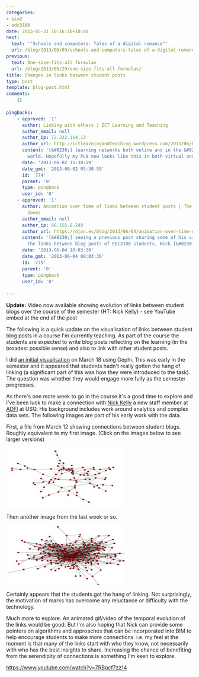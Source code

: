 ```yaml
---
categories:
- bim2
- edc3100
date: 2013-05-31 10:16:10+10:00
next:
  text: '"Schools and computers: Tales of a digital romance"'
  url: /blog/2013/06/03/schools-and-computers-tales-of-a-digital-romance/
previous:
  text: One-size-fits-all formulas
  url: /blog/2013/05/29/one-size-fits-all-formulas/
title: Changes in links between student posts
type: post
template: blog-post.html
comments:
    []
    
pingbacks:
    - approved: '1'
      author: Linking with others | ICT Learning and Teaching
      author_email: null
      author_ip: 72.232.114.13
      author_url: http://ictlearningandteaching.wordpress.com/2013/06/02/linking-with-others/
      content: '[&#8230;] learning networks both online and in the &#8216;real&#8217;
        world. Hopefully my PLN now looks like this in both virtual and traditional [&#8230;]'
      date: '2013-06-02 15:38:59'
      date_gmt: '2013-06-02 05:38:59'
      id: '774'
      parent: '0'
      type: pingback
      user_id: '0'
    - approved: '1'
      author: Animation over time of links between student posts | The Weblog of (a) David
        Jones
      author_email: null
      author_ip: 66.155.8.249
      author_url: https://djon.es/blog/2013/06/04/animation-over-time-of-links-between-student-posts/
      content: '[&#8230;] seeing a previous post sharing some of his visualisations of
        the links between blog posts of EDC3100 students, Nick [&#8230;]'
      date: '2013-06-04 10:03:30'
      date_gmt: '2013-06-04 00:03:30'
      id: '775'
      parent: '0'
      type: pingback
      user_id: '0'
    
---
```

**Update:** Video now available showing evolution of links between student blogs over the course of the semester (HT: Nick Kelly) - see YouTube embed at the end of the post

The following is a quick update on the visualisation of links between student blog posts in a course I'm currently teaching. As part of the course the students are expected to write blog posts reflecting on the learning (in the broadest possible sense) and also to link with other student posts.

I did [an initial visualisation](/blog/2013/03/18/visualising-the-blog-network-of-edc3100-students/) on March 18 using Gephi. This was early in the semester and it appeared that students hadn't really gotten the hang of linking (a significant part of this was how they were introduced to the task). The question was whether they would engage more fully as the semester progresses.

As there's one more week to go in the course it's a good time to explore and I've been luck to make a connection with [Nick Kelly](http://www.usq.edu.au/adfi/team/nick) a new staff member at [ADFI](http://www.usq.edu.au/adfi/) at USQ. His background includes work around analytics and complex data sets. The following images are part of his early work with the data.

First, a file from March 12 showing connections between student blogs. Roughly equivalent to my first image. (Click on the images below to see larger versions)

[![Connections - 12th March](images/8895676999_c72737c279_n.jpg)](http://www.flickr.com/photos/david_jones/8895676999/ "Connections - 12th March by David T Jones, on Flickr")

Then another image from the last week or so.

[![Connections - late May](images/8896302064_cf60eeaa14_n.jpg)](http://www.flickr.com/photos/david_jones/8896302064/ "Connections - late May by David T Jones, on Flickr")

Certainly appears that the students got the hang of linking. Not surprisingly, the motivation of marks has overcome any reluctance or difficulty with the technology.

Much more to explore. An animated gif/video of the temporal evolution of the links would be good. But I'm also hoping that Nick can provide some pointers on algorithms and approaches that can be incorporated into BIM to help encourage students to make more connections. i.e. my feel at the moment is that many of the links start with who they know, not necessarily with who has the best insights to share. Increasing the chance of benefiting from the serendipity of connections is something I'm keen to explore.

https://www.youtube.com/watch?v=7RBqcf7zz14